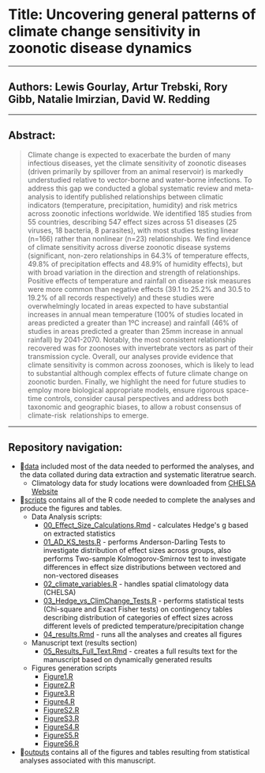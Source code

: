 # Title: Uncovering general patterns of climate change sensitivity in zoonotic disease dynamics

------------------------------------------------------------------------

## Authors: Lewis Gourlay, Artur Trebski, Rory Gibb, Natalie Imirzian, David W. Redding

------------------------------------------------------------------------

## Abstract:

> Climate change is expected to exacerbate the burden of many infectious diseases, yet the climate sensitivity of zoonotic diseases (driven primarily by spillover from an animal reservoir) is markedly understudied relative to vector-borne and water-borne infections. To address this gap we conducted a global systematic review and meta-analysis to identify published relationships between climatic indicators (temperature, precipitation, humidity) and risk metrics across zoonotic infections worldwide. We identified 185 studies from 55 countries, describing 547 effect sizes across 51 diseases (25 viruses, 18 bacteria, 8 parasites), with most studies testing linear (n=166) rather than nonlinear (n=23) relationships. We find evidence of climate sensitivity across diverse zoonotic disease systems (significant, non-zero relationships in 64.3% of temperature effects, 49.8% of precipitation effects and 48.9% of humidity effects), but with broad variation in the direction and strength of relationships. Positive effects of temperature and rainfall on disease risk measures were more common than negative effects (39.1 to 25.2% and 30.5 to 19.2% of all records respectively) and these studies were overwhelmingly located in areas expected to have substantial increases in annual mean temperature (100% of studies located in areas predicted a greater than 1ºC increase) and rainfall (46% of studies in areas predicted a greater than 25mm increase in annual rainfall) by 2041-2070. Notably, the most consistent relationship recovered was for zoonoses with invertebrate vectors as part of their transmission cycle. Overall, our analyses provide evidence that climate sensitivity is common across zoonoses, which is likely to lead to substantial although complex effects of future climate change on zoonotic burden. Finally, we highlight the need for future studies to employ more biological appropriate models, ensure rigorous space-time controls, consider causal perspectives and address both taxonomic and geographic biases, to allow a robust consensus of climate-risk  relationships to emerge.

------------------------------------------------------------------------

## Repository navigation:

-   📁[data](https://github.com/BioDivHealth/climate_meta/tree/main/data) included most of the data needed to performed the analyses, and the data collated during data extraction and systematic literatrue search.
    -   Climatology data for study locations were downloaded from [CHELSA Website](https://chelsa-climate.org/downloads/)
-   📁[scripts](https://github.com/BioDivHealth/climate_meta/tree/main/scripts) contains all of the R code needed to complete the analyses and produce the figures and tables.
    -   Data Analysis scripts:
        -   [00_Effect_Size_Calculations.Rmd](https://github.com/BioDivHealth/climate_meta/blob/main/scripts/00_Effect_Size_Calculations.Rmd "00_Effect_Size_Calculations.Rmd") - calculates Hedge's g based on extracted statistics
        -   [01_AD_KS_tests.R](https://github.com/BioDivHealth/climate_meta/blob/main/scripts/01_AD_KS_tests.R "01_AD_KS_tests.R") - performs Anderson-Darling Tests to investigate distribution of effect sizes across groups, also performs Two-sample Kolmogorov-Smirnov test to investigate differences in effect size distributions between vectored and non-vectored diseases
        -   [02_climate_variables.R](https://github.com/BioDivHealth/climate_meta/blob/main/scripts/02_climate_variables.R "02_climate_variables.R") - handles spatial climatology data (CHELSA)
        -   [03_Hedge_vs_ClimChange_Tests.R](https://github.com/BioDivHealth/climate_meta/blob/main/scripts/03_Hedge_vs_ClimChange_Tests.R "03_Hedge_vs_ClimChange_Tests.R") - performs statistical tests (Chi-square and Exact Fisher tests) on contingency tables describing distribution of categories of effect sizes across different levels of predicted temperature/precipitation change
        -   [04_results.Rmd](https://github.com/BioDivHealth/climate_meta/blob/main/scripts/04_results.Rmd "04_results.Rmd") - runs all the analyses and creates all figures
    -   Manuscript text (results section)
        -   [05_Results_Full_Text.Rmd](https://github.com/BioDivHealth/climate_meta/blob/main/scripts/05_Results_Full_Text.Rmd "05_Results_Full_Text.Rmd") - creates a full results text for the manuscript based on dynamically generated results
    -   Figures generation scripts
        -   [Figure1.R](https://github.com/BioDivHealth/climate_meta/blob/main/scripts/Figure1.R "Figure1.R")
        -   [Figure2.R](https://github.com/BioDivHealth/climate_meta/blob/main/scripts/Figure2.R "Figure2.R")
        -   [Figure3.R](https://github.com/BioDivHealth/climate_meta/blob/main/scripts/Figure3.R "Figure3.R")
        -   [Figure4.R](https://github.com/BioDivHealth/climate_meta/blob/main/scripts/Figure4.R "Figure4.R")
        -   [FigureS2.R](https://github.com/BioDivHealth/climate_meta/blob/main/scripts/FigureS2.R "FigureS2.R")
        -   [FigureS3.R](https://github.com/BioDivHealth/climate_meta/blob/main/scripts/FigureS3.R "FigureS3.R")
        -   [FigureS4.R](https://github.com/BioDivHealth/climate_meta/blob/main/scripts/FigureS4.R "FigureS4.R")
        -   [FigureS5.R](https://github.com/BioDivHealth/climate_meta/blob/main/scripts/FigureS5.R "FigureS5.R")
        -   [FigureS6.R](https://github.com/BioDivHealth/climate_meta/blob/main/scripts/FigureS6.R "FigureS6.R")
-   📁[outputs](https://github.com/BioDivHealth/climate_meta/tree/main/outputs) contains all of the figures and tables resulting from statistical analyses associated with this manuscript.
